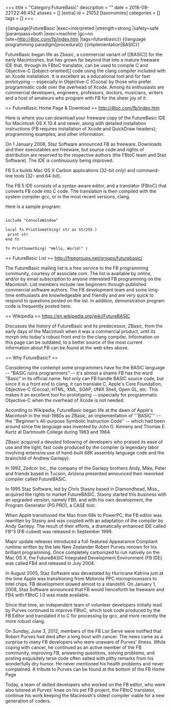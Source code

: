 +++
title = "Category:FutureBasic"
description = ""
date = 2016-08-22T22:46:45Z
aliases = []
[extra]
id = 21052
[taxonomies]
categories = []
tags = []
+++

{{language|FutureBasic
|exec=interpreted
|strength=strong
|safety=safe
|parampass=both
|exec=machine
|gc=no
|site=http://4toc.com/fb/index.htm
|tags=futurebasic}}
{{language programming paradigm|procedural}}
{{implementation|BASIC}}

FutureBasic began life as Zbasic, a commercial variant of [[BASIC]] for the early Macintoshes, but has grown far beyond that into a mature freeware IDE that, through its FBtoC translator, can be used to compile C and Objective-C [[object-oriented]] code using the clang compiler included with an Xcode installation. It is excellent as a educational tool and for fast prototyping -- especially in Objective-C (Cocoa) by those who prefer programmatic code over the overhead of Xcode. Among its enthusiasts are commercial developers, engineers, professors, doctors, musicians, writers and a host of amateurs who program with FB for the sheer joy of it.

== FutureBasic Home Page & Download ==
http://4toc.com/fb/index.htm

Here is where you can download your freeware copy of the FutureBasic IDE for Macintosh OS X 10.4 and newer, along with detailed installation instructions (FB requires installation of Xcode and QuickDraw headers); programming examples; and other information.

On 1 January 2008, Staz Software announced FB as freeware. Downloads and their executables are freeware, but source code and rights of distribution are reserved to the respective authors (the FBtoC team and Staz Software). The IDE is continuously being improved.

FB 5.x builds Mac OS X Carbon applications (32-bit only) and command-line tools (32- and 64-bit).

The FB 5 IDE consists of a syntax-aware editor, and a translator (FBtoC) that converts FB code into C code. The translation is then compiled with the system compiler gcc, or in the most recent versions, clang.

Here is a sample program:

```txt

include "ConsoleWindow"

local fn PrintSomething( str as Str255 )
 print str
end fn

fn PrintSomething( "Hello, World!" )

```


== FutureBasic List ==
http://freegroups.net/groups/futurebasic/

The FutureBasic mailing list is a free service to the FB programming community, courtesy of associate.com. The list is available by online, and/or by email subscription to anyone interested FB programming on the Macintosh. List members include raw beginners through published commercial software authors. The FB development team and some long-time enthusiasts are knowledgeable and friendly and are very quick to respond to questions posted on the list. In addition, demonstration program code is frequently posted here.

== Wikipedia ==
https://en.wikipedia.org/wiki/FutureBASIC

Discusses the history of FutureBasic and its predecessor, ZBasic, from the early days of the Macintosh when it was a commercial product, until its morph into today's robust front end to the clang compiler. Information on this page can be outdated, to a better source of the most current information about FB can be found at the web sites above.

== Why FutureBasic? ==

Considering the contempt some programmers have for the BASIC language -- "BASIC ruins programmers" -- it's almost a shame FB has the word "Basic" in its official name. Not only can FB handle BASIC source code, but since it is a front end to clang, it can translate C, Apple's Core Foundation, Objective-C (Cocoa), HTML, XML, SOAP, UNIX Shell, Open GL, etc. This makes it an excellent tool for prototyping -- especially for programmatic Objective-C when the overhead of Xcode is not needed.

According to Wikipedia, FutureBasic began life at the dawn of Apple's Macintosh in the mid-1980s as ZBasic, an implementation of '''BASIC''' -- the ''Beginner's All-purpose Symbolic Instruction Code'' -- which had been around since the language was invented by John G. Kemeny and Thomas E. Kurtz at Dartmouth College during 1963 and 1964. 

ZBasic acquired a devoted following of developers who praised its ease of use and the tight, fast code produced by the compiler (a legendary labor involving extensive use of hand-built 68K assembly language code and the brainchild of Andrew Gariepy). 

In 1992, Zedcor Inc., the company of the Gariepy brothers Andy, Mike, Peter and friends based in Tucson, Arizona presented announced their reworked compiler called FutureBASIC.

In 1995 Staz Software, led by Chris Stasny based in Diamondhead, Miss., acquired the rights to market FutureBASIC. Stasny started this business with an upgraded version, namely FBII, and with his own development, the Program Generator (PG PRO), a CASE tool.

When Apple transitioned the Mac from 68k to PowerPC, the FB editor was rewritten by Stasny and was coupled with an adaptation of the compiler by Andy Gariepy. The result of their efforts, a dramatically enhanced IDE called FB^3 (FB-cubed) was released in September 1999.

Major update releases introduced a full-featured Appearance Compliant runtime written by the late New Zealander Robert Purves renown for his brilliant programming. Once completely carbonized to run natively on the Mac OS X, the FutureBASIC Integrated Development Environment (FB IDE) was called FB4 and released in July 2004.

In August 2005, Staz Software was devastated by Hurricane Katrina just at the time Apple was transitioning from Motorola PPC microprocessors to Intel chips. FB development slowed  almost to a standstill. On January 1, 2008, Staz Software announced that FB would henceforth be freeware and FB4 with FBtoC 1.0 was made available.

Since that time, an independent team of volunteer developers initially lead by Purves continued to improve FBtoC, which took code produced by the FB Editor and translated it to C for processing by gcc, and more recently the more robust clang.

On Sunday, June 3, 2012, members of the FB List Serve were notified that Robert Purves had died after a long bout with cancer. The news came as a surprise to many FB developers who were unaware of Purves' illness. While coping with cancer, he continued as an active member of the FB community, improving FB, answering questions, solving problems, and posting exquisitely terse code often salted with pithy remarks from his wonderfully dry humor. He never mentioned his health problems and never complained. A tribute to Purves can be found at the bottom of the FB Home Page

Today, a team of skilled developers who worked on the FB editor, who were also tutored at Purves' knee on his pet FB project, the FBtoC translator, continue his work keeping the Macintosh's oldest compiler viable for a new generation of coders.
